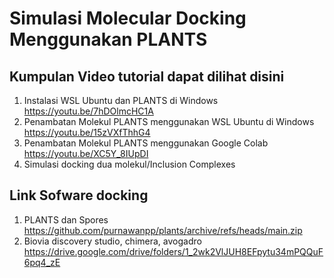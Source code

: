 # Simulasi Molecular Docking Menggunakan PLANTS
## Kumpulan Video tutorial dapat dilihat disini
1. Instalasi WSL Ubuntu dan PLANTS di Windows https://youtu.be/7hDOlmcHC1A
2. Penambatan Molekul PLANTS menggunakan WSL Ubuntu di Windows https://youtu.be/15zVXfThhG4
3. Penambatan Molekul PLANTS menggunakan Google Colab https://youtu.be/XC5Y_8IUpDI
4. Simulasi docking dua molekul/Inclusion Complexes

## Link Sofware docking
1. PLANTS dan Spores https://github.com/purnawanpp/plants/archive/refs/heads/main.zip
2. Biovia discovery studio, chimera, avogadro https://drive.google.com/drive/folders/1_2wk2VlJUH8EFpytu34mPQQuF6pq4_zE

